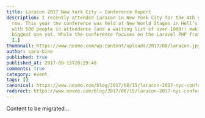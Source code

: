 ```yaml
---
title: Laracon 2017 New York City – Conference Report
description: I recently attended Laracon in New York City for the 4th year in a
  row. This year the conference was held at New World Stages in Hell’s Kitchen,
  with 500 people in attendance (and a waiting list of over 1000!) making it the
  biggest one yet. While the conference focuses on the Laravel PHP framework,
  […]
thumbnail: https://www.nexmo.com/wp-content/uploads/2017/08/laracon.jpg
author: sara-bine
published: true
published_at: 2017-08-15T20:29:48
comments: true
category: event
tags: []
canonical: https://www.nexmo.com/blog/2017/08/15/laracon-2017-nyc-conference-report-dr
redirect: https://www.nexmo.com/blog/2017/08/15/laracon-2017-nyc-conference-report-dr
---
```

Content to be migrated...